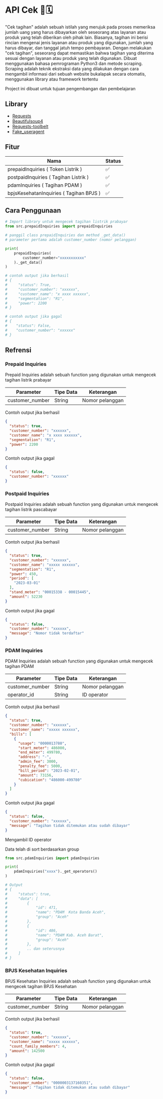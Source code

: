 # API Cek 📑🗓

"Cek tagihan" adalah sebuah istilah yang merujuk pada proses memeriksa jumlah uang yang harus dibayarkan oleh seseorang
atas layanan atau produk yang telah diberikan oleh pihak lain. Biasanya, tagihan ini berisi rincian mengenai jenis
layanan atau produk yang digunakan, jumlah yang harus dibayar, dan tanggal jatuh tempo pembayaran. Dengan melakukan "cek
tagihan", seseorang dapat memastikan bahwa tagihan yang diterima sesuai dengan layanan atau produk yang telah digunakan.
Dibuat menggunakan bahasa pemrograman Python3 dan metode scraping. Scraping adalah teknik ekstraksi data yang dilakukan
dengan cara mengambil informasi dari sebuah website bukalapak secara otomatis, menggunakan library atau framework
tertentu

Project ini dibuat untuk tujuan pengembangan dan pembelajaran

## Library

- [Requests](https://pypi.org/project/requests/)
- [Beautifulsoup4](https://pypi.org/project/beautifulsoup4/)
- [Requests-toolbelt](https://pypi.org/project/requests-toolbelt/)
- [Fake_useragent](https://pypi.org/project/fake-useragent/)

## Fitur

| Nama                                    | Status |
|-----------------------------------------|--------|
| prepaidInquiries ( Token Listrik )      | ✅      |
| postpaidInquiries ( Tagihan Listrik )   | ✅      |
| pdamInquiries ( Tagihan PDAM )          | ✅      |
| bpjsKesehatanInquiries ( Tagihan BPJS ) | ✅      |

## Cara Penggunaan

```python
# Import library untuk mengecek tagihan listrik prabayar
from src.prepaidInquiries import prepaidInquiries

# panggil class prepaidInquiries dan method _get_data()
# parameter pertama adalah customer_number (nomor pelanggan)

print(
    prepaidInquiries(
        customer_number="xxxxxxxxxxx"
    )._get_data()
)

# contoh output jika berhasil
# {
#     "status": True,
#     "customer_number": "xxxxxx",
#     "customer_name": "x xxxx xxxxxx",
#     "segmentation": "R1",
#     "power": 2200
# }

# contoh output jika gagal
# {
#    "status": False,
#    "customer_number": "xxxxxx"
# }
```

## Refrensi

### Prepaid Inquiries

Prepaid Inquiries adalah sebuah function yang digunakan untuk mengecek tagihan listrik prabayar

| Parameter       | Tipe Data | Keterangan      |
|-----------------|-----------|-----------------|
| customer_number | String    | Nomor pelanggan |

Contoh output jika berhasil

```json
{
  "status": true,
  "customer_number": "xxxxxx",
  "customer_name": "x xxxx xxxxxx",
  "segmentation": "R1",
  "power": 2200
}
```

Contoh output jika gagal

```json
{
  "status": false,
  "customer_number": "xxxxxx"
}
```

### Postpaid Inquiries

Postpaid Inquiries adalah sebuah function yang digunakan untuk mengecek tagihan listrik pascabayar

| Parameter       | Tipe Data | Keterangan      |
|-----------------|-----------|-----------------|
| customer_number | String    | Nomor pelanggan |

Contoh output jika berhasil

```json
{
  "status": true,
  "customer_number": "xxxxxx",
  "customer_name": "xxxxx xxxxxx",
  "segmentation": "R1",
  "power": 450,
  "period": [
    "2023-03-01"
  ],
  "stand_meter": "00015338 - 00015445",
  "amount": 52230
}
```

Contoh output jika gagal

```json
{
  "status": false,
  "customer_number": "xxxxxx",
  "message": "Nomor tidak terdaftar"
}
```

### PDAM Inquiries

PDAM Inquiries adalah sebuah function yang digunakan untuk mengecek tagihan PDAM

| Parameter       | Tipe Data | Keterangan      |
|-----------------|-----------|-----------------|
| customer_number | String    | Nomor pelanggan |
| operator_id     | String    | ID operator     |

Contoh output jika berhasil

```json
{
  "status": true,
  "customer_number": "xxxxxx",
  "customer_name": "xxxxx xxxxxx",
  "bills": [
    {
      "usage": "0000013780",
      "start_meter": 486000,
      "end_meter": 499780,
      "address": "-",
      "admin_fee": 3000,
      "penalty_fee": 5000,
      "bill_period": "2023-02-01",
      "amount": 73156,
      "cubication": "486000-499780"
    }
  ]
}
```

Contoh output jika gagal

```json
{
  "status": false,
  "customer_number": "xxxxxx",
  "message": "Tagihan tidak ditemukan atau sudah dibayar"
}
```

Mengambil ID operator

Data telah di sort berdasarkan group

```python
from src.pdamInquiries import pdamInquiries

print(
    pdamInquiries("xxxx")._get_operators()
)

# Output
# {
#     "status": true,
#     "data": [
#         {
#             "id": 471,
#             "name": "PDAM  Kota Banda Aceh",
#             "group": "Aceh"
#         },
#         {
#             "id": 486,
#             "name": "PDAM Kab. Aceh Barat",
#             "group": "Aceh"
#         },
#         .. dan seterusnya
#     ]
# }
```

### BPJS Kesehatan Inquiries

BPJS Kesehatan Inquiries adalah sebuah function yang digunakan untuk mengecek tagihan BPJS Kesehatan

| Parameter       | Tipe Data | Keterangan      |
|-----------------|-----------|-----------------|
| customer_number | String    | Nomor pelanggan |

Contoh output jika berhasil

```json
{
  "status": true,
  "customer_number": "xxxxxx",
  "customer_name": "xxxxx xxxxxx",
  "count_family_members": 4,
  "amount": 142500
}
```

Contoh output jika gagal

```json
{
  "status": false,
  "customer_number": "0000003137160351",
  "message": "Tagihan tidak ditemukan atau sudah dibayar"
}
```
